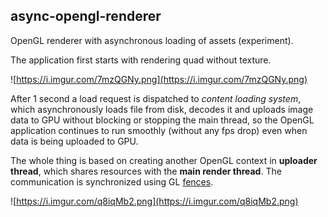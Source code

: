 async-opengl-renderer
----------------

OpenGL renderer with asynchronous loading of assets (experiment).

The application first starts with rendering quad without texture.

![https://i.imgur.com/7mzQGNy.png](https://i.imgur.com/7mzQGNy.png)

After 1 second a load request is dispatched to *content loading 
system*, which asynchronously loads file from disk, decodes it and 
uploads image data to GPU without blocking or stopping the main
thread, so the OpenGL application continues to run smoothly
(without any fps drop) even when data is being uploaded to GPU.

The whole thing is based on creating another OpenGL context in 
**uploader thread**, which shares resources with the **main render
thread**. The communication is synchronized using GL [fences](https://www.khronos.org/opengl/wiki/Sync_Object#Fence).

![https://i.imgur.com/q8iqMb2.png](https://i.imgur.com/q8iqMb2.png)